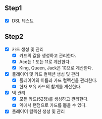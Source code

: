 ## Step1
- [x] DSL 테스트

## Step2
- [x] 카드 생성 및 관리
  - [x] 카드의 값을 생성하고 관리한다.
  - [x] Ace는 1 또는 11로 계산한다.
  - [x] King, Queen, Jack은 10으로 계산한다.
- [x] 플레이어 및 카드 컬렉션 생성 및 관리
  - [x] 플레이어의 이름과 카드 컬렉션을 관리한다.
  - [x] 현재 보유 카드의 합계를 계산한다.
- [x] 덱 관리
  - [x] 모든 카드(52장)를 생성하고 관리한다.
  - [x] 덱에서 랜덤으로 카드를 뽑을 수 있다.
- [x] 플레이어 컬렉션 생성 및 관리
